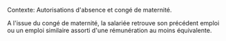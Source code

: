 Contexte: Autorisations d'absence et congé de maternité.

A l'issue du congé de maternité, la salariée retrouve son précédent emploi ou un emploi similaire assorti d'une rémunération au moins équivalente.